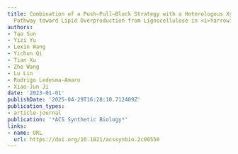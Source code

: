 ```yaml
---
title: Combination of a Push–Pull–Block Strategy with a Heterologous Xylose Assimilation
  Pathway toward Lipid Overproduction from Lignocellulose in <i>Yarrowia lipolytica</i>
authors:
- Tao Sun
- Yizi Yu
- Lexin Wang
- Yichun Qi
- Tian Xu
- Zhe Wang
- Lu Lin
- Rodrigo Ledesma‐Amaro
- Xiao‐Jun Ji
date: '2023-01-01'
publishDate: '2025-04-29T16:28:10.712409Z'
publication_types:
- article-journal
publication: '*ACS Synthetic Biology*'
links:
- name: URL
  url: https://doi.org/10.1021/acssynbio.2c00550
---
```

